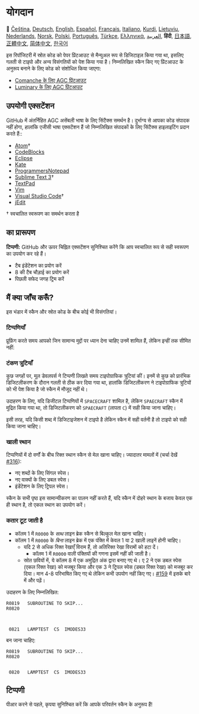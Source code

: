 # योगदान

🎌
[Čeština][CZ],
[Deutsch][DE],
[English][EN],
[Español][ES],
[Français][FR],
[Italiano][IT],
[Kurdi][KU],
[Lietuvių][LT],
[Nederlands][NL],
[Norsk][NO],
[Polski][PL],
[Português][PT_BR],
[Türkçe][TR],
[Ελληνικά][GR],
[العربية][AR],
**हिंदी**,
[日本語][JA],
[正體中文][ZH_TW],
[简体中文][ZH_CN],
[한국어][KO_KR]

[AR]:CONTRIBUTING.ar.md
[CZ]:CONTRIBUTING.cz.md
[DE]:CONTRIBUTING.de.md
[EN]:CONTRIBUTING.md
[ES]:CONTRIBUTING.es.md
[FR]:CONTRIBUTING.fr.md
[GR]:CONTRIBUTING.gr.md
[HI_IN]:[CONTRIBUTING.hi_in.md]
[IT]:CONTRIBUTING.it.md
[JA]:CONTRIBUTING.ja.md
[KO_KR]:CONTRIBUTING.ko_kr.md
[KU]:CONTRIBUTING.ku.md
[LT]:CONTRIBUTING.lt.md
[NL]:CONTRIBUTING.nl.md
[NO]:CONTRIBUTING.no.md
[PL]:CONTRIBUTING.pl.md
[PT_BR]:CONTRIBUTING.pt_br.md
[TR]:CONTRIBUTING.tr.md
[ZH_CN]:CONTRIBUTING.zh_cn.md
[ZH_TW]:CONTRIBUTING.zh_tw.md

इस रिपॉजिटरी में स्रोत कोड को पेपर प्रिंटआउट से मैन्युअल रूप से डिजिटाइज़ किया गया था, इसलिए गलती से टाइपो और अन्य विसंगतियों को पेश किया गया है। निम्नलिखित स्कैन किए गए प्रिंटआउट के अनुरूप बनाने के लिए कोड को संशोधित किया जाएगा:

- [Comanche के लिए AGC प्रिंटआउट][8]
- [Luminary के लिए AGC प्रिंटआउट][9]

## उपयोगी एक्सटेंशन

GitHub में अंतर्निहित AGC असेंबली भाषा के लिए सिंटैक्स समर्थन है। दुर्भाग्य से आपका कोड संपादक नहीं होगा, हालांकि एजीसी भाषा एक्सटेंशन हैं जो निम्नलिखित संपादकों के लिए सिंटैक्स हाइलाइटिंग प्रदान करते हैं::

- [Atom][Atom]†
- [CodeBlocks][CodeBlocks]
- [Eclipse][Eclipse]
- [Kate][Kate]
- [ProgrammersNotepad][ProgrammersNotepad]
- [Sublime Text 3][Sublime Text]†
- [TextPad][TextPad]
- [Vim][Vim]
- [Visual Studio Code][VisualStudioCode]†
- [jEdit][jEdit]

† स्वचालित स्वरूपण का समर्थन करता है

[Atom]:https://github.com/Alhadis/language-agc
[CodeBlocks]:https://github.com/virtualagc/virtualagc/tree/master/Contributed/SyntaxHighlight/CodeBlocks
[Eclipse]:https://github.com/virtualagc/virtualagc/tree/master/Contributed/SyntaxHighlight/Eclipse
[Kate]:https://github.com/virtualagc/virtualagc/tree/master/Contributed/SyntaxHighlight/Kate
[ProgrammersNotepad]:https://github.com/virtualagc/virtualagc/tree/master/Contributed/SyntaxHighlight/ProgrammersNotepad
[Sublime Text]:https://github.com/jimlawton/AGC-Assembly
[TextPad]:https://github.com/virtualagc/virtualagc/tree/master/Contributed/SyntaxHighlight/TextPad
[Vim]:https://github.com/wsdjeg/vim-assembly
[VisualStudioCode]:https://github.com/wopian/agc-assembly
[jEdit]:https://github.com/virtualagc/virtualagc/tree/master/Contributed/SyntaxHighlight/jEdit

## का प्रारूपण

**टिप्पणी:** GitHub और ऊपर चिह्नित एक्सटेंशन सुनिश्चित करेंगे कि आप स्वचालित रूप से सही स्वरूपण का उपयोग कर रहे हैं।

- टैब इंडेंटेशन का प्रयोग करें
- 8 की टैब चौड़ाई का प्रयोग करें
- पिछली सफेद जगह ट्रिम करें

## मैं क्या जाँच करूँ?

इस भंडार में स्कैन और स्रोत कोड के बीच कोई भी विसंगतियां।

### टिप्पणियाँ

प्रूफ़िंग करते समय आपको जिन सामान्य मुद्दों पर ध्यान देना चाहिए उनमें शामिल हैं, लेकिन इन्हीं तक सीमित नहीं:

### टंकण त्रुटियाँ

कुछ जगहों पर, मूल डेवलपर्स ने टिप्पणी लिखते समय टाइपोग्राफिक त्रुटियां कीं। इनमें से कुछ को प्रारंभिक डिजिटलीकरण के दौरान गलती से ठीक कर दिया गया था, हालांकि डिजिटलीकरण ने टाइपोग्राफिक त्रुटियों को भी पेश किया है जो स्कैन में मौजूद नहीं थे।

उदाहरण के लिए, यदि डिजीटल टिप्पणियों में `SPACECRAFT` शामिल है, लेकिन `SPAECRAFT` स्कैन में मुद्रित किया गया था, तो डिजिटलीकरण को `SPAECRAFT` (लापता `C`) में सही किया जाना चाहिए।

इसी तरह, यदि किसी शब्द में डिजिटाइजेशन में टाइपो है लेकिन स्कैन में सही वर्तनी है तो टाइपो को सही किया जाना चाहिए।

### खाली स्थान

टिप्पणियों में दो वर्णों के बीच रिक्त स्थान स्कैन से मेल खाना चाहिए। ज्यादातर मामलों में (चर्चा देखें [#316][10]):

- नए शब्दों के लिए सिंगल स्पेस।
- नए वाक्यों के लिए डबल स्पेस।
- इंडेंटेशन के लिए ट्रिपल स्पेस।

स्कैन के सभी पृष्ठ इस सामान्यीकरण का पालन नहीं करते हैं, यदि स्कैन में दोहरे स्थान के बजाय केवल एक ही स्थान है, तो एकल स्थान का उपयोग करें।

### कतार टूट जाती है

- कॉलम 1 में `R0000` के *साथ* लाइन ब्रेक स्कैन से बिल्कुल मेल खाना चाहिए।
- कॉलम 1 में `R0000` के *बिना* लाइन ब्रेक में एक पंक्ति में केवल 1 या 2 खाली लाइनें होनी चाहिए।
  - यदि 2 से अधिक रिक्त रेखाएँ विराम हैं, तो अतिरिक्त रेखा विरामों को हटा दें।
    - कॉलम 1 में `R0000` वाली पंक्तियों की गणना इसमें नहीं की जाती है।
  - स्रोत छवियों में, ये कॉलम 8 में एक अमुद्रित अंक द्वारा बनाए गए थे। ए 2 ने एक डबल स्पेस (एकल रिक्त रेखा) को मजबूर किया और एक 3 ने ट्रिपल स्पेस (डबल रिक्त रेखा) को मजबूर कर दिया। मान 4-8 परिभाषित किए गए थे लेकिन कभी उपयोग नहीं किए गए। [#159][7] में इसके बारे में और पढ़ें।

उदाहरण के लिए निम्नलिखित:

```plain
R0819   SUBROUTINE TO SKIP...
R0820



 0821   LAMPTEST  CS  IMODES33
```

बन जाना चाहिए:

```plain
R0819   SUBROUTINE TO SKIP...
R0820


 0820   LAMPTEST  CS  IMODES33
```

## टिप्पणी

पीआर करने से पहले, कृपया सुनिश्चित करें कि आपके परिवर्तन स्कैन के अनुरूप हैं!

[0]:https://github.com/chrislgarry/Apollo-11/pull/new/master
[1]:http://www.ibiblio.org/apollo/ScansForConversion/Luminary099/
[2]:http://www.ibiblio.org/apollo/ScansForConversion/Comanche055/
[6]:https://github.com/wopian/agc-assembly#user-settings
[7]:https://github.com/chrislgarry/Apollo-11/issues/159
[8]:http://www.ibiblio.org/apollo/ScansForConversion/Comanche055/
[9]:http://www.ibiblio.org/apollo/ScansForConversion/Luminary099/
[10]:https://github.com/chrislgarry/Apollo-11/pull/316#pullrequestreview-102892741
